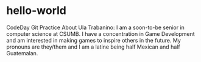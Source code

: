 # hello-world
CodeDay Git Practice
About Ula Trabanino:
I am a soon-to-be senior in computer science at CSUMB. I have a concentration in Game Development and am interested in making games to inspire others in the future.
My pronouns are they/them and I am a latine being half Mexican and half Guatemalan.
